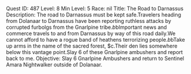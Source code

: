 Quest ID: 487
Level: 8
Min Level: 5
Race: nil
Title: The Road to Darnassus
Description: The road to Darnassus must be kept safe.Travelers heading from Dolanaar to Darnassus have been reporting ruthless attacks by corrupted furbolgs from the Gnarlpine tribe.$b$bImportant news and commerce travels to and from Darnassus by way of this road daily.We cannot afford to have a rogue band of heathens terrorizing people.$b$bTake up arms in the name of the sacred forest, $c.Their den lies somewhere below this vantage point.Slay 6 of these Gnarlpine ambushers and report back to me.
Objective: Slay 6 Gnarlpine Ambushers and return to Sentinel Amara Nightwalker outside of Dolanaar.
